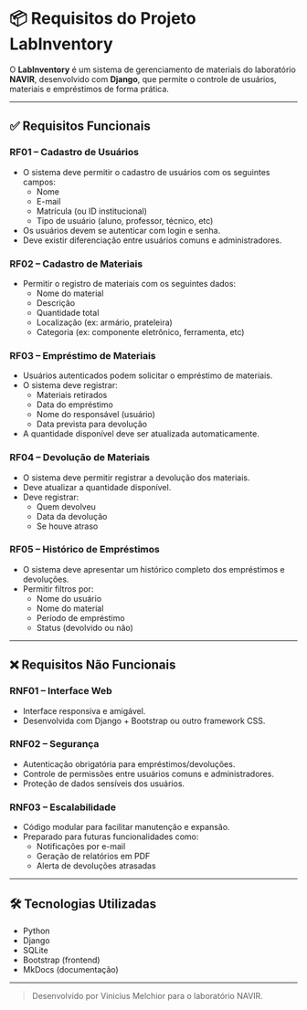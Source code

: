 # 📦 Requisitos do Projeto LabInventory

O **LabInventory** é um sistema de gerenciamento de materiais do laboratório **NAVIR**, desenvolvido com **Django**, que permite o controle de usuários, materiais e empréstimos de forma prática.

---

## ✅ Requisitos Funcionais

### RF01 – Cadastro de Usuários
- O sistema deve permitir o cadastro de usuários com os seguintes campos:
    - Nome
    - E-mail
    - Matrícula (ou ID institucional)
    - Tipo de usuário (aluno, professor, técnico, etc)
- Os usuários devem se autenticar com login e senha.
- Deve existir diferenciação entre usuários comuns e administradores.

### RF02 – Cadastro de Materiais
- Permitir o registro de materiais com os seguintes dados:
    - Nome do material
    - Descrição
    - Quantidade total
    - Localização (ex: armário, prateleira)
    - Categoria (ex: componente eletrônico, ferramenta, etc)

### RF03 – Empréstimo de Materiais
- Usuários autenticados podem solicitar o empréstimo de materiais.
- O sistema deve registrar:
    - Materiais retirados
    - Data do empréstimo
    - Nome do responsável (usuário)
    - Data prevista para devolução
- A quantidade disponível deve ser atualizada automaticamente.

### RF04 – Devolução de Materiais
- O sistema deve permitir registrar a devolução dos materiais.
- Deve atualizar a quantidade disponível.
- Deve registrar:
    - Quem devolveu
    - Data da devolução
    - Se houve atraso

### RF05 – Histórico de Empréstimos
- O sistema deve apresentar um histórico completo dos empréstimos e devoluções.
- Permitir filtros por:
    - Nome do usuário
    - Nome do material
    - Período de empréstimo
    - Status (devolvido ou não)

---

## ❌ Requisitos Não Funcionais

### RNF01 – Interface Web
- Interface responsiva e amigável.
- Desenvolvida com Django + Bootstrap ou outro framework CSS.

### RNF02 – Segurança
- Autenticação obrigatória para empréstimos/devoluções.
- Controle de permissões entre usuários comuns e administradores.
- Proteção de dados sensíveis dos usuários.

### RNF03 – Escalabilidade
- Código modular para facilitar manutenção e expansão.
- Preparado para futuras funcionalidades como:
    - Notificações por e-mail
    - Geração de relatórios em PDF
    - Alerta de devoluções atrasadas

---

## 🛠️ Tecnologias Utilizadas
- Python
- Django
- SQLite
- Bootstrap (frontend)
- MkDocs (documentação)

---

> Desenvolvido por Vinicius Melchior para o laboratório NAVIR.
